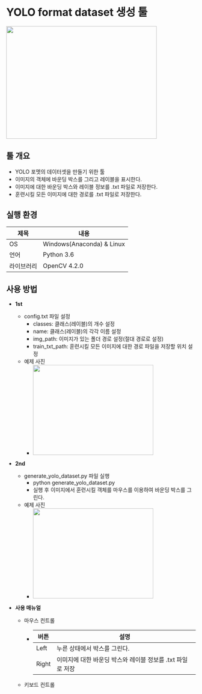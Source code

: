 # YOLO format dataset 생성 툴
<div>
<img src="https://user-images.githubusercontent.com/55565351/90864418-97086f00-e3cb-11ea-9bbc-f180db242b3b.png" width="400" height="300"/>
</div>

## 툴 개요
* YOLO 포멧의 데이터셋을 만들기 위한 툴
* 이미지의 객체에 바운딩 박스를 그리고 레이블을 표시한다.
* 이미지에 대한 바운딩 박스와 레이블 정보를 .txt 파일로 저장한다.
* 훈련시킬 모든 이미지에 대한 경로를 .txt 파일로 저장한다.

## 실행 환경
제목 | 내용
--------- | --------
OS | Windows(Anaconda) & Linux
언어 | Python 3.6
라이브러리 | OpenCV 4.2.0

## 사용 방법
* **1st**
  + config.txt 파일 설정
    + classes:	 클래스(레이블)의 개수 설정
    + name:	 클래스(레이블)의 각각 이름 설정
    + img_path: 	 이미지가 있는 폴더 경로 설정(절대 경로로 설정)
    + train_txt_path: 훈련시킬 모든 이미지에 대한 경로 파일을 저장할 위치 설정
  + 예제 사진
     + <div>
       <img src="https://user-images.githubusercontent.com/55565351/90866254-991ffd00-e3ce-11ea-8922-ac10ca46c21a.png" width="320" height="240"/>
       </div>

* **2nd**
  + generate_yolo_dataset.py 파일 실행
    + python generate_yolo_dataset.py
    + 실행 후 이미지에서 훈련시킬 객체를 마우스를 이용하여 바운딩 박스를 그린다.
  + 예제 사진
     + <div>
       <img src="https://user-images.githubusercontent.com/55565351/90866254-991ffd00-e3ce-11ea-8922-ac10ca46c21a.png" width="320" height="240"/>
       </div>

* **사용 매뉴얼**
  + 마우스 컨트롤
    + 버튼 | 설명
       --------- | --------
       Left | 누른 상태에서 박스를 그린다.
       Right | 이미지에 대한 바운딩 박스와 레이블 정보를 .txt 파일로 저장
 
  + 키보드 컨트롤
